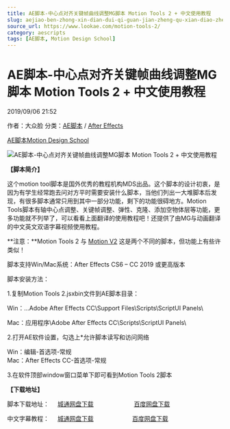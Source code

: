 ```yaml
---
title: AE脚本-中心点对齐关键帧曲线调整MG脚本 Motion Tools 2 + 中文使用教程
slug: aejiao-ben-zhong-xin-dian-dui-qi-guan-jian-zheng-qu-xian-diao-zheng-mgjiao-ben-motion-tools-2-zhong-wen-shi-yong-jiao-cheng
source_url: https://www.lookae.com/motion-tools-2/
category: aescripts
tags: [AE脚本, Motion Design School]
---
```

# AE脚本-中心点对齐关键帧曲线调整MG脚本 Motion Tools 2 + 中文使用教程

2019/09/06 21:52

作者：大众脸
分类：[AE脚本](https://www.lookae.com/after-effects/aescripts/) / [After Effects](https://www.lookae.com/after-effects/)

[AE脚本](https://www.lookae.com/tag/ae%e8%84%9a%e6%9c%ac/)[Motion Design School](https://www.lookae.com/tag/motion-design-school/)

![AE脚本-中心点对齐关键帧曲线调整MG脚本 Motion Tools 2 + 中文使用教程](https://www.lookae.com/wp-content/uploads/2019/08/Motion-Tools.jpg "AE脚本-中心点对齐关键帧曲线调整MG脚本 Motion Tools 2 + 中文使用教程-LookAE.com")

**【脚本简介】**

这个motion tool脚本是国外优秀的教程机构MDS出品。这个脚本的设计初衷，是因为有学生经常跑去问对方平时需要安装什么脚本，当他们列出一大堆脚本后发现，有很多脚本通常只用到其中一部分功能，剩下的功能很碍地方。Motion Tools脚本有轴中心点调整、关键帧调整、弹性、克隆、添加空物体层等功能，更多功能就不列举了，可以看看上面翻译的使用教程吧！还提供了由MG与动画翻译的中文英文双语字幕视频使用教程。

**注意：**Motion Tools 2 与 [Motion V2](https://www.lookae.com/motion2/) 这是两个不同的脚本，但功能上有些许类似！

脚本支持Win/Mac系统：After Effects CS6 – CC 2019 或更高版本

脚本安装方法：

1.复制Motion Tools 2.jsxbin文件到AE脚本目录：

Win：…Adobe After Effects CC\Support Files\Scripts\ScriptUI Panels\

Mac：应用程序\Adobe After Effects CC\Scripts\ScriptUI Panels\

2.打开AE软件设置，勾选上\*允许脚本读写和访问网络

Win：编辑-首选项-常规  
Mac：After Effects CC-首选项-常规

3.在软件顶部window窗口菜单下即可看到Motion Tools 2脚本

**【下载地址】**

脚本下载地址：     [城通网盘下载](https://lookae.ctfile.com/fs/680462-396698836)                        [百度网盘下载](https://pan.baidu.com/s/1w3HJB4JIiX1_crZTjEornA)

中文字幕教程：     [城通网盘下载](https://lookae.ctfile.com/fs/680462-393737267)                       [百度网盘下载](https://pan.baidu.com/s/1uDyK88xqotjWi7NhhZzm-A)
